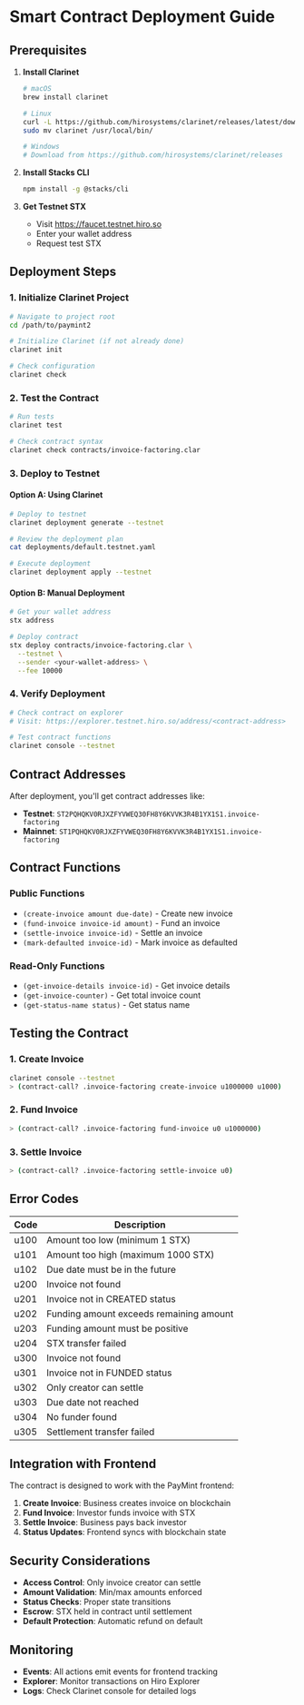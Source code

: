 # Smart Contract Deployment Guide

## Prerequisites

1. **Install Clarinet**
   ```bash
   # macOS
   brew install clarinet
   
   # Linux
   curl -L https://github.com/hirosystems/clarinet/releases/latest/download/clarinet-linux-x64.tar.gz | tar -xz
   sudo mv clarinet /usr/local/bin/
   
   # Windows
   # Download from https://github.com/hirosystems/clarinet/releases
   ```

2. **Install Stacks CLI**
   ```bash
   npm install -g @stacks/cli
   ```

3. **Get Testnet STX**
   - Visit https://faucet.testnet.hiro.so
   - Enter your wallet address
   - Request test STX

## Deployment Steps

### 1. Initialize Clarinet Project
```bash
# Navigate to project root
cd /path/to/paymint2

# Initialize Clarinet (if not already done)
clarinet init

# Check configuration
clarinet check
```

### 2. Test the Contract
```bash
# Run tests
clarinet test

# Check contract syntax
clarinet check contracts/invoice-factoring.clar
```

### 3. Deploy to Testnet

#### Option A: Using Clarinet
```bash
# Deploy to testnet
clarinet deployment generate --testnet

# Review the deployment plan
cat deployments/default.testnet.yaml

# Execute deployment
clarinet deployment apply --testnet
```

#### Option B: Manual Deployment
```bash
# Get your wallet address
stx address

# Deploy contract
stx deploy contracts/invoice-factoring.clar \
  --testnet \
  --sender <your-wallet-address> \
  --fee 10000
```

### 4. Verify Deployment
```bash
# Check contract on explorer
# Visit: https://explorer.testnet.hiro.so/address/<contract-address>

# Test contract functions
clarinet console --testnet
```

## Contract Addresses

After deployment, you'll get contract addresses like:
- **Testnet**: `ST2PQHQKV0RJXZFYVWEQ30FH8Y6KVVK3R4B1YX1S1.invoice-factoring`
- **Mainnet**: `ST1PQHQKV0RJXZFYVWEQ30FH8Y6KVVK3R4B1YX1S1.invoice-factoring`

## Contract Functions

### Public Functions
- `(create-invoice amount due-date)` - Create new invoice
- `(fund-invoice invoice-id amount)` - Fund an invoice
- `(settle-invoice invoice-id)` - Settle an invoice
- `(mark-defaulted invoice-id)` - Mark invoice as defaulted

### Read-Only Functions
- `(get-invoice-details invoice-id)` - Get invoice details
- `(get-invoice-counter)` - Get total invoice count
- `(get-status-name status)` - Get status name

## Testing the Contract

### 1. Create Invoice
```bash
clarinet console --testnet
> (contract-call? .invoice-factoring create-invoice u1000000 u1000)
```

### 2. Fund Invoice
```bash
> (contract-call? .invoice-factoring fund-invoice u0 u1000000)
```

### 3. Settle Invoice
```bash
> (contract-call? .invoice-factoring settle-invoice u0)
```

## Error Codes

| Code | Description |
|------|-------------|
| u100 | Amount too low (minimum 1 STX) |
| u101 | Amount too high (maximum 1000 STX) |
| u102 | Due date must be in the future |
| u200 | Invoice not found |
| u201 | Invoice not in CREATED status |
| u202 | Funding amount exceeds remaining amount |
| u203 | Funding amount must be positive |
| u204 | STX transfer failed |
| u300 | Invoice not found |
| u301 | Invoice not in FUNDED status |
| u302 | Only creator can settle |
| u303 | Due date not reached |
| u304 | No funder found |
| u305 | Settlement transfer failed |

## Integration with Frontend

The contract is designed to work with the PayMint frontend:

1. **Create Invoice**: Business creates invoice on blockchain
2. **Fund Invoice**: Investor funds invoice with STX
3. **Settle Invoice**: Business pays back investor
4. **Status Updates**: Frontend syncs with blockchain state

## Security Considerations

- **Access Control**: Only invoice creator can settle
- **Amount Validation**: Min/max amounts enforced
- **Status Checks**: Proper state transitions
- **Escrow**: STX held in contract until settlement
- **Default Protection**: Automatic refund on default

## Monitoring

- **Events**: All actions emit events for frontend tracking
- **Explorer**: Monitor transactions on Hiro Explorer
- **Logs**: Check Clarinet console for detailed logs

